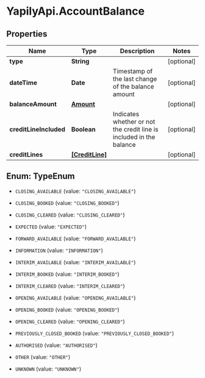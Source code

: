 # YapilyApi.AccountBalance

## Properties
Name | Type | Description | Notes
------------ | ------------- | ------------- | -------------
**type** | **String** |  | [optional] 
**dateTime** | **Date** | Timestamp of the last change of the balance amount | [optional] 
**balanceAmount** | [**Amount**](Amount.md) |  | [optional] 
**creditLineIncluded** | **Boolean** | Indicates whether or not the credit line is included in the balance | [optional] 
**creditLines** | [**[CreditLine]**](CreditLine.md) |  | [optional] 


<a name="TypeEnum"></a>
## Enum: TypeEnum


* `CLOSING_AVAILABLE` (value: `"CLOSING_AVAILABLE"`)

* `CLOSING_BOOKED` (value: `"CLOSING_BOOKED"`)

* `CLOSING_CLEARED` (value: `"CLOSING_CLEARED"`)

* `EXPECTED` (value: `"EXPECTED"`)

* `FORWARD_AVAILABLE` (value: `"FORWARD_AVAILABLE"`)

* `INFORMATION` (value: `"INFORMATION"`)

* `INTERIM_AVAILABLE` (value: `"INTERIM_AVAILABLE"`)

* `INTERIM_BOOKED` (value: `"INTERIM_BOOKED"`)

* `INTERIM_CLEARED` (value: `"INTERIM_CLEARED"`)

* `OPENING_AVAILABLE` (value: `"OPENING_AVAILABLE"`)

* `OPENING_BOOKED` (value: `"OPENING_BOOKED"`)

* `OPENING_CLEARED` (value: `"OPENING_CLEARED"`)

* `PREVIOUSLY_CLOSED_BOOKED` (value: `"PREVIOUSLY_CLOSED_BOOKED"`)

* `AUTHORISED` (value: `"AUTHORISED"`)

* `OTHER` (value: `"OTHER"`)

* `UNKNOWN` (value: `"UNKNOWN"`)




